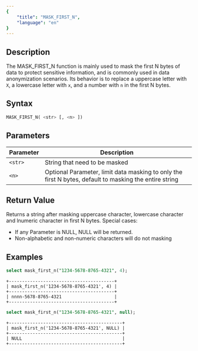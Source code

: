 ```yaml
---
{
    "title": "MASK_FIRST_N",
    "language": "en"
}
---
```


<!-- 
Licensed to the Apache Software Foundation (ASF) under one
or more contributor license agreements.  See the NOTICE file
distributed with this work for additional information
regarding copyright ownership.  The ASF licenses this file
to you under the Apache License, Version 2.0 (the
"License"); you may not use this file except in compliance
with the License.  You may obtain a copy of the License at

  http://www.apache.org/licenses/LICENSE-2.0

Unless required by applicable law or agreed to in writing,
software distributed under the License is distributed on an
"AS IS" BASIS, WITHOUT WARRANTIES OR CONDITIONS OF ANY
KIND, either express or implied.  See the License for the
specific language governing permissions and limitations
under the License.
-->

## Description

The MASK_FIRST_N function is mainly used to mask the first N bytes of data to protect sensitive information, and is commonly used in data anonymization scenarios. Its behavior is to replace a uppercase letter with `X`, a lowercase letter with `x`, and a number with `n` in the first N bytes.

## Syntax

```sql
MASK_FIRST_N( <str> [, <n> ])
```

## Parameters

| Parameter | Description                                                                                            |
|-----------|--------------------------------------------------------------------------------------------------------|
| `<str>`   | String that need to be masked                                                                          |
| `<n>`     | Optional Parameter, limit data masking to only the first N bytes, default to masking the entire string |

## Return Value

Returns a string after masking uppercase character, lowercase character and lnumeric character in first N bytes. Special cases:

- If any Parameter is NULL, NULL will be returned.
- Non-alphabetic and non-numeric characters will do not masking

## Examples

```sql
select mask_first_n("1234-5678-8765-4321", 4);
```

```text
+----------------------------------------+
| mask_first_n('1234-5678-8765-4321', 4) |
+----------------------------------------+
| nnnn-5678-8765-4321                    |
+----------------------------------------+
```

```sql
select mask_first_n("1234-5678-8765-4321", null);
```

```text
+-------------------------------------------+
| mask_first_n('1234-5678-8765-4321', NULL) |
+-------------------------------------------+
| NULL                                      |
+-------------------------------------------+
```
